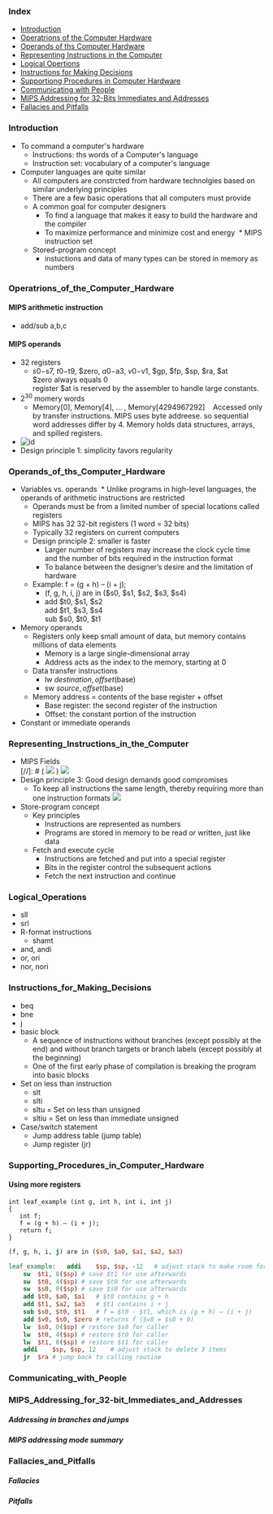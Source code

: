### Index

* [Introduction](#introduction)
* [Operatrions of the Computer Hardware](#operatrions_of_the_computer_hardware)
* [Operands of ths Computer Hardware](#operands_of_ths_computer_hardware)
* [Representing Instructions in the Computer](#representing_instructions_in_the_computer)
* [Logical Opertions](#logical_operations)
* [Instructions for Making Decisions](#instructions_for_making_decisions)
* [Supportiong Procedures in Computer Hardware](#supporting_procedures_in_computer_hardware)
* [Communicating with People](#communicating_with_people)
* [MIPS Addressing for 32-Bits Immediates and Addresses](#mips_addressing_for_32-bit_immediates_and_addresses)
* [Fallacies and Pitfalls](#fallacies_and_pitfalls)

### Introduction

* To command a computer's hardware
  * Instructions: ths words of a Computer's language
  * Instruction set: vocabulary of a computer's language
* Computer languages are quite similar
  * All computers are constrcted from hardware technolgies based on similar underlying principles
  * There are a few basic operations that all computers must provide
  * A common goal for computer designers
    * To find a language that makes it easy to build the hardware and the compiler
    * To maximize performance and minimize cost and energy
  * MIPS instruction set
  * Stored-program concept
    * instuctions and data of many types can be stored in memory as numbers
    
### Operatrions_of_the_Computer_Hardware
#### MIPS arithmetic instruction
* add/sub a,b,c

#### MIPS operands
* 32 registers
  * $s0-$s7, $t0-$t9, $zero, $a0-$a3, $v0-$v1, $gp, $fp, $sp, $ra, $at  
  $zero always equals 0  
  register $at is reserved by the assembler to handle large constants.
* 2<sup>30</sup> momery words
  * Memory[0], Memory[4], ... , Memory[4294967292]   
  Accessed only by transfer instructions. MIPS uses byte addreese. so sequential word addresses differ by 4. Memory holds data structures, arrays, and spilled registers.
* ![id](http://www.jamalalsakran.me/Org/MIPS.jpg)
* Design principle 1: simplicity favors regularity

### Operands_of_ths_Computer_Hardware
* Variables vs. operands
  * Unlike programs in high-level languages, the operands of arithmetic instructions are <a alt = "受限制的">restricted</a>
    * Operands must be from a limited number of special locations called registers
    * MIPS has 32 32-bit registers (1 word = 32 bits)
    * Typically 32 registers on current computers
  * Design principle 2: smaller is faster
    * Larger number of registers may increase the clock cycle time and the number of bits required in the instruction format
    * To balance between the designer’s desire and the limitation of hardware
  * Example: f = (g + h) – (i + j);
    * (f, g, h, i, j) are in ($s0, $s1, $s2, $s3, $s4)
    * add	$t0, $s1, $s2  
    add	$t1, $s3, $s4  
    sub	$s0, $t0, $t1
* Memory operands
  * Registers only keep small amount of data, but memory contains millions of data elements
    * Memory is a large single-dimensional array
    * Address acts as the index to the memory, starting at 0
  * Data transfer instructions
    * lw	$destination, offset($base)
    * sw	$source, offset($base)
  * Memory address = contents of the base register + offset
    * Base register: the second register of the instruction
    * Offset: the constant portion of the instruction
* Constant or immediate operands

### Representing_Instructions_in_the_Computer
* MIPS Fields  
[//]: # ( ![](http://slideplayer.com/slide/5018290/16/images/5/MIPS+Instruction+Formats.jpg) )
![](http://slideplayer.com/slide/5018290/16/images/6/MIPS+R-Type+(ALU)+Instruction+Fields.jpg)
* Design principle 3: Good design demands good compromises
  * To keep all instructions the same length, thereby requiring more than one instruction formats
![](http://player.slideplayer.com/13/3741739/data/images/img49.jpg)
* Store-program concept
  * Key principles
     * Instructions are represented as numbers
     * Programs are stored in memory to be read or written, just like data
  * Fetch and execute cycle
     * Instructions are fetched and put into a special register
     * Bits in the register control the subsequent actions
     * Fetch the next instruction and continue
### Logical_Operations
* sll
* srl
* R-format instructions
  * shamt
* and, andi
* or, ori
* nor, nori

### Instructions_for_Making_Decisions
* beq
* bne
* j
* basic block
  * A sequence of instructions without branches (except possibly at the end) and without branch targets or branch labels (except possibly at the beginning)
  * One of the first early phase of compilation is breaking the program into basic blocks
* Set on less than instruction
  * slt
  * slti
  * sltu = Set on less than unsigned
  * sltiu = Set on less than immediate unsigned
* Case/switch statement
  * Jump address table (jump table)
  * Jump register (jr)

### Supporting_Procedures_in_Computer_Hardware

#### Using more registers
```
int leaf_example (int g, int h, int i, int j)  
{  
   int f;  
   f = (g + h) – (i + j);  
   return f;  
}  
```
```mips
(f, g, h, i, j) are in ($s0, $a0, $a1, $a2, $a3)

leaf_example:	addi	$sp, $sp, -12	# adjust stack to make room for 3 items
	sw	$t1, 8($sp)	# save $t1 for use afterwards
	sw	$t0, 4($sp)	# save $t0 for use afterwards
	sw	$s0, 0($sp)	# save $s0 for use afterwards
	add	$t0, $a0, $a1	# $t0 contains g + h
	add	$t1, $a2, $a3	# $t1 contains i + j
	sub	$s0, $t0, $t1	# f = $t0 - $t1, which is (g + h) – (i + j)
	add	$v0, $s0, $zero	# returns f ($v0 = $s0 + 0)
	lw	$s0, 0($sp)	# restore $s0 for caller
	lw	$t0, 4($sp)	# restore $t0 for caller
	lw	$t1, 8($sp)	# restore $t1 for caller
	addi	$sp, $sp, 12	# adjust stack to delete 3 items
	jr	$ra	# jump back to calling routine
```
### Communicating_with_People
### MIPS_Addressing_for_32-bit_Immediates_and_Addresses
##### Addressing in branches and jumps
##### MIPS addressing mode summary

### Fallacies_and_Pitfalls
##### Fallacies
##### Pitfalls
